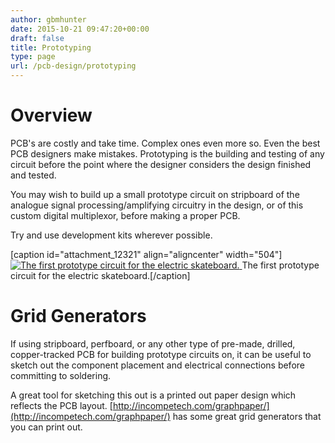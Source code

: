 ```yaml
---
author: gbmhunter
date: 2015-10-21 09:47:20+00:00
draft: false
title: Prototyping
type: page
url: /pcb-design/prototyping
---
```


# Overview

PCB's are costly and take time. Complex ones even more so. Even the best PCB designers make mistakes. Prototyping is the building and testing of any circuit before the point where the designer considers the design finished and tested.

You may wish to build up a small prototype circuit on stripboard of the analogue signal processing/amplifying circuitry in the design, or of this custom digital multiplexor, before making a proper PCB.

Try and use development kits wherever possible.

[caption id="attachment_12321" align="aligncenter" width="504"][![The first prototype circuit for the electric skateboard.](http://blog.mbedded.ninja/wp-content/uploads/2011/12/first-electric-skateboard-prototype-circuit.jpg)
](http://blog.mbedded.ninja/wp-content/uploads/2011/12/first-electric-skateboard-prototype-circuit.jpg) The first prototype circuit for the electric skateboard.[/caption]

# Grid Generators

If using stripboard, perfboard, or any other type of pre-made, drilled, copper-tracked PCB for building prototype circuits on, it can be useful to sketch out the component placement and electrical connections before committing to soldering.

A great tool for sketching this out is a printed out paper design which reflects the PCB layout. [http://incompetech.com/graphpaper/](http://incompetech.com/graphpaper/) has some great grid generators that you can print out.
